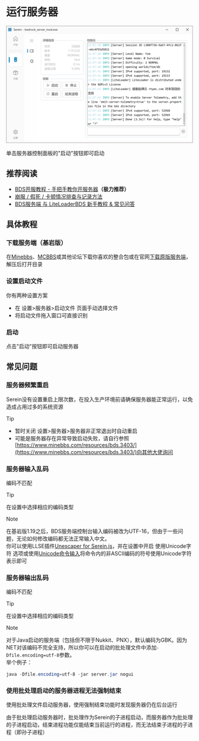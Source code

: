 
# 运行服务器

![服务器](../imgs/console.png)

单击服务器控制面板的"启动"按钮即可启动

## 推荐阅读

- [BDS开服教程 - 手把手教你开服务器](https://www.minebbs.com/threads/bds.9518/)**（极力推荐）**  
- [崩服 / 假死 / 卡顿情况排查与记录方法](https://www.minebbs.com/resources/bds.3403/)  
- [BDS服务端 与 LiteLoaderBDS 新手教程 & 常见问答](https://www.minebbs.com/threads/bds-liteloaderbds.10265/)

## 具体教程

### 下载服务端（基岩版）

在[Minebbs](https://www.minebbs.com/)、[MCBBS](https://www.mcbbs.net/)或其他论坛下载你喜欢的整合包或在官网[下载原版服务端](https://www.minecraft.net/zh-hans/download/server)，解压后打开目录

### 设置启动文件

你有两种设置方案

- 在 设置>服务器>启动文件 页面手动选择文件
- 将启动文件拖入窗口可直接识别

### 启动

点击"启动"按钮即可启动服务器

## 常见问题

### 服务器频繁重启

Serein没有设置重启上限次数，在投入生产环境前请确保服务器能正常运行，以免造成占用过多的系统资源

>[!TIP]
>
>- 暂时关闭 设置>服务器>服务器非正常退出时自动重启
>- 可能是服务器存在异常导致启动失败，请自行参照[https://www.minebbs.com/resources/bds.3403/](https://www.minebbs.com/resources/bds.3403/)向其他大佬询问

### 服务器输入乱码

编码不匹配

>[!TIP]
>在设置中选择相应的编码类型

>[!NOTE]
>在基岩版1.19之后，BDS服务端控制台输入编码被改为UTF-16，但由于一些问题，无论如何修改编码都无法正常输入中文。  
>你可以使用LLSE插件[Unescaper for Serein.js](https://www.minebbs.com/resources/unescaper-for-serein.5441/)，并在设置中开启 使用Unicode字符 选项或使用[Unicode命令输入](Function/Command.md#在服务器中执行命令)将命令内的非ASCII编码的符号使用Unicode字符表示即可

### 服务器输出乱码

编码不匹配

>[!TIP]
>在设置中选择相应的编码类型

>[!NOTE]
>对于Java启动的服务端（包括但不限于Nukkit、PNX），默认编码为GBK。因为NET对该编码不完全支持，所以你可以在启动的批处理文件中添加`-Dfile.encoding=utf-8`参数。  
>举个例子：
>```powershell
>java -Dfile.encoding=utf-8 -jar server.jar nogui
>```

### 使用批处理启动的服务器进程无法强制结束

使用批处理文件启动服务器，使用强制结束功能时发现服务器仍在后台运行

由于批处理启动服务器时，批处理作为Serein的子进程启动，而服务器作为批处理的子进程启动，结束进程功能仅能结束当前运行的进程，而无法结束子进程的子进程（即孙子进程）
